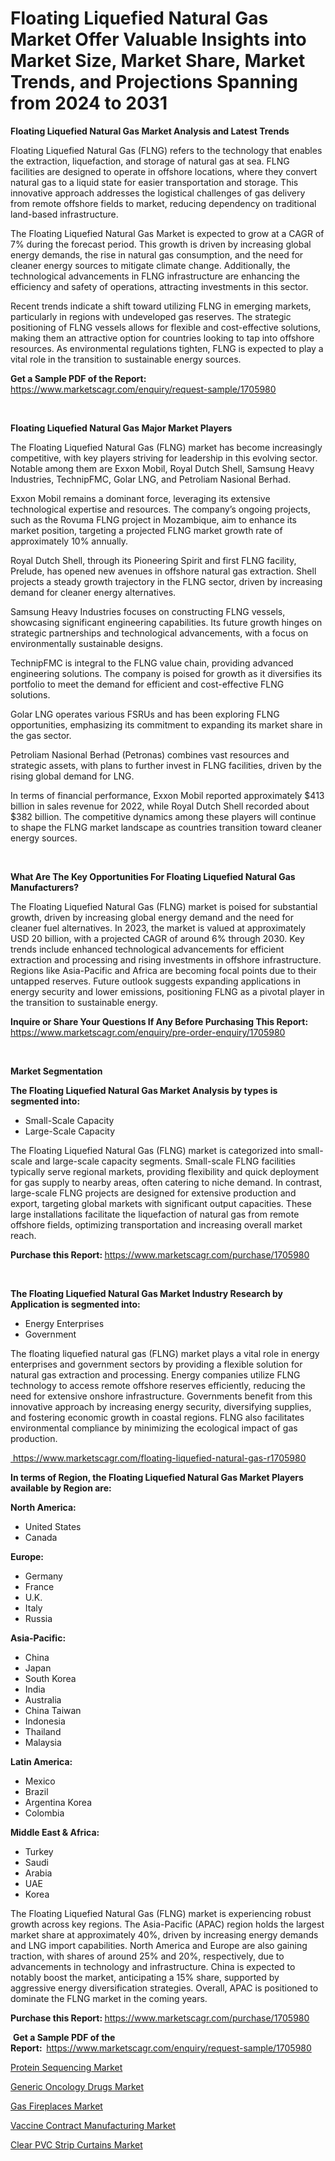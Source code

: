 <p><h1>Floating Liquefied Natural Gas Market Offer Valuable Insights into Market Size, Market Share, Market Trends, and Projections Spanning from 2024 to 2031</h1></p><p><strong>Floating Liquefied Natural Gas Market Analysis and Latest Trends</strong></p>
<p><p>Floating Liquefied Natural Gas (FLNG) refers to the technology that enables the extraction, liquefaction, and storage of natural gas at sea. FLNG facilities are designed to operate in offshore locations, where they convert natural gas to a liquid state for easier transportation and storage. This innovative approach addresses the logistical challenges of gas delivery from remote offshore fields to market, reducing dependency on traditional land-based infrastructure.</p><p>The Floating Liquefied Natural Gas Market is expected to grow at a CAGR of 7% during the forecast period. This growth is driven by increasing global energy demands, the rise in natural gas consumption, and the need for cleaner energy sources to mitigate climate change. Additionally, the technological advancements in FLNG infrastructure are enhancing the efficiency and safety of operations, attracting investments in this sector.</p><p>Recent trends indicate a shift toward utilizing FLNG in emerging markets, particularly in regions with undeveloped gas reserves. The strategic positioning of FLNG vessels allows for flexible and cost-effective solutions, making them an attractive option for countries looking to tap into offshore resources. As environmental regulations tighten, FLNG is expected to play a vital role in the transition to sustainable energy sources.</p></p>
<p><strong>Get a Sample PDF of the Report:&nbsp;</strong> <a href="https://www.marketscagr.com/enquiry/request-sample/1705980?utm_campaign=1529&utm_medium=2&utm_source=Github&utm_content=ia&utm_term=21102024&utm_id=floating-liquefied-natural-gas">https://www.marketscagr.com/enquiry/request-sample/1705980</a></p>
<p>&nbsp;</p>
<p><strong>Floating Liquefied Natural Gas Major Market Players</strong></p>
<p><p>The Floating Liquefied Natural Gas (FLNG) market has become increasingly competitive, with key players striving for leadership in this evolving sector. Notable among them are Exxon Mobil, Royal Dutch Shell, Samsung Heavy Industries, TechnipFMC, Golar LNG, and Petroliam Nasional Berhad.</p><p>Exxon Mobil remains a dominant force, leveraging its extensive technological expertise and resources. The company’s ongoing projects, such as the Rovuma FLNG project in Mozambique, aim to enhance its market position, targeting a projected FLNG market growth rate of approximately 10% annually.</p><p>Royal Dutch Shell, through its Pioneering Spirit and first FLNG facility, Prelude, has opened new avenues in offshore natural gas extraction. Shell projects a steady growth trajectory in the FLNG sector, driven by increasing demand for cleaner energy alternatives.</p><p>Samsung Heavy Industries focuses on constructing FLNG vessels, showcasing significant engineering capabilities. Its future growth hinges on strategic partnerships and technological advancements, with a focus on environmentally sustainable designs.</p><p>TechnipFMC is integral to the FLNG value chain, providing advanced engineering solutions. The company is poised for growth as it diversifies its portfolio to meet the demand for efficient and cost-effective FLNG solutions.</p><p>Golar LNG operates various FSRUs and has been exploring FLNG opportunities, emphasizing its commitment to expanding its market share in the gas sector.</p><p>Petroliam Nasional Berhad (Petronas) combines vast resources and strategic assets, with plans to further invest in FLNG facilities, driven by the rising global demand for LNG.</p><p>In terms of financial performance, Exxon Mobil reported approximately $413 billion in sales revenue for 2022, while Royal Dutch Shell recorded about $382 billion. The competitive dynamics among these players will continue to shape the FLNG market landscape as countries transition toward cleaner energy sources.</p></p>
<p>&nbsp;</p>
<p><strong>What Are The Key Opportunities For Floating Liquefied Natural Gas Manufacturers?</strong></p>
<p><p>The Floating Liquefied Natural Gas (FLNG) market is poised for substantial growth, driven by increasing global energy demand and the need for cleaner fuel alternatives. In 2023, the market is valued at approximately USD 20 billion, with a projected CAGR of around 6% through 2030. Key trends include enhanced technological advancements for efficient extraction and processing and rising investments in offshore infrastructure. Regions like Asia-Pacific and Africa are becoming focal points due to their untapped reserves. Future outlook suggests expanding applications in energy security and lower emissions, positioning FLNG as a pivotal player in the transition to sustainable energy.</p></p>
<p><strong>Inquire or Share Your Questions If Any Before Purchasing This Report:</strong> <a href="https://www.marketscagr.com/enquiry/pre-order-enquiry/1705980?utm_campaign=1529&utm_medium=2&utm_source=Github&utm_content=ia&utm_term=21102024&utm_id=floating-liquefied-natural-gas">https://www.marketscagr.com/enquiry/pre-order-enquiry/1705980</a></p>
<p>&nbsp;</p>
<p><strong>Market Segmentation</strong></p>
<p><strong>The Floating Liquefied Natural Gas Market Analysis by types is segmented into:</strong></p>
<p><ul><li>Small-Scale Capacity</li><li>Large-Scale Capacity</li></ul></p>
<p><p>The Floating Liquefied Natural Gas (FLNG) market is categorized into small-scale and large-scale capacity segments. Small-scale FLNG facilities typically serve regional markets, providing flexibility and quick deployment for gas supply to nearby areas, often catering to niche demand. In contrast, large-scale FLNG projects are designed for extensive production and export, targeting global markets with significant output capacities. These large installations facilitate the liquefaction of natural gas from remote offshore fields, optimizing transportation and increasing overall market reach.</p></p>
<p><strong>Purchase this Report:&nbsp;</strong><a href="https://www.marketscagr.com/purchase/1705980?utm_campaign=1529&utm_medium=2&utm_source=Github&utm_content=ia&utm_term=21102024&utm_id=floating-liquefied-natural-gas">https://www.marketscagr.com/purchase/1705980</a></p>
<p>&nbsp;</p>
<p><strong>The Floating Liquefied Natural Gas Market Industry Research by Application is segmented into:</strong></p>
<p><ul><li>Energy Enterprises</li><li>Government</li></ul></p>
<p><p>The floating liquefied natural gas (FLNG) market plays a vital role in energy enterprises and government sectors by providing a flexible solution for natural gas extraction and processing. Energy companies utilize FLNG technology to access remote offshore reserves efficiently, reducing the need for extensive onshore infrastructure. Governments benefit from this innovative approach by increasing energy security, diversifying supplies, and fostering economic growth in coastal regions. FLNG also facilitates environmental compliance by minimizing the ecological impact of gas production.</p></p>
<p><a href="https://www.marketscagr.com/floating-liquefied-natural-gas-r1705980?utm_campaign=1529&utm_medium=2&utm_source=Github&utm_content=ia&utm_term=21102024&utm_id=floating-liquefied-natural-gas">&nbsp;https://www.marketscagr.com/floating-liquefied-natural-gas-r1705980</a></p>
<p><strong>In terms of Region, the Floating Liquefied Natural Gas Market Players available by Region are:</strong></p>
<p>
    <p> <strong> North America: </strong>
        <ul>
            <li>United States</li>
            <li>Canada</li>
        </ul>
        </p> 
    <p> <strong> Europe: </strong>
        <ul>
            <li>Germany</li>
            <li>France</li>
            <li>U.K.</li>
            <li>Italy</li>
            <li>Russia</li>
        </ul>
        </p> 
    <p> <strong> Asia-Pacific: </strong>
        <ul>
            <li>China</li>
            <li>Japan</li>
            <li>South Korea</li>
            <li>India</li>
            <li>Australia</li>
            <li>China Taiwan</li>
            <li>Indonesia</li>
            <li>Thailand</li>
            <li>Malaysia</li>
        </ul>
        </p> 
    <p> <strong> Latin America: </strong>
        <ul>
            <li>Mexico</li>
            <li>Brazil</li>
            <li>Argentina Korea</li>
            <li>Colombia</li>
        </ul>
        </p> 
    <p> <strong> Middle East & Africa: </strong>
        <ul>
            <li>Turkey</li>
            <li>Saudi</li>
            <li>Arabia</li>
            <li>UAE</li>
            <li>Korea</li>
        </ul>
    </p>
    </p>
<p><p>The Floating Liquefied Natural Gas (FLNG) market is experiencing robust growth across key regions. The Asia-Pacific (APAC) region holds the largest market share at approximately 40%, driven by increasing energy demands and LNG import capabilities. North America and Europe are also gaining traction, with shares of around 25% and 20%, respectively, due to advancements in technology and infrastructure. China is expected to notably boost the market, anticipating a 15% share, supported by aggressive energy diversification strategies. Overall, APAC is positioned to dominate the FLNG market in the coming years.</p></p>
<p><strong>Purchase this Report: </strong><a href="https://www.marketscagr.com/purchase/1705980?utm_campaign=1529&utm_medium=2&utm_source=Github&utm_content=ia&utm_term=21102024&utm_id=floating-liquefied-natural-gas">https://www.marketscagr.com/purchase/1705980</a></p>
<p>&nbsp;<strong>Get a Sample PDF of the Report:&nbsp;&nbsp;</strong><a href="https://www.marketscagr.com/enquiry/request-sample/1705980?utm_campaign=1529&utm_medium=2&utm_source=Github&utm_content=ia&utm_term=21102024&utm_id=floating-liquefied-natural-gas">https://www.marketscagr.com/enquiry/request-sample/1705980</a></p>
<p><strong></strong></p>
<p><p><a href="https://www.linkedin.com/pulse/protein-sequencing-market-revolution-size-share-emerging-trends-wmyfc?utm_campaign=1529&utm_medium=2&utm_source=Github&utm_content=ia&utm_term=21102024&utm_id=floating-liquefied-natural-gas">Protein Sequencing Market</a></p><p><a href="https://www.linkedin.com/pulse/deep-dive-generic-oncology-drugs-market-itstrends-segmentation-m4wqc?utm_campaign=1529&utm_medium=2&utm_source=Github&utm_content=ia&utm_term=21102024&utm_id=floating-liquefied-natural-gas">Generic Oncology Drugs Market</a></p><p><a href="https://issuu.com/reportprime-2/docs/gas-fireplaces-market-size-2030.ppt_424f4a39425a5f?utm_campaign=1529&utm_medium=2&utm_source=Github&utm_content=ia&utm_term=21102024&utm_id=floating-liquefied-natural-gas">Gas Fireplaces Market</a></p><p><a href="https://www.linkedin.com/pulse/vaccine-contract-manufacturing-spectrum-usage-patterns-sector-090gc?utm_campaign=1529&utm_medium=2&utm_source=Github&utm_content=ia&utm_term=21102024&utm_id=floating-liquefied-natural-gas">Vaccine Contract Manufacturing Market</a></p><p><a href="https://github.com/Chiragrp22/Market-Research-Report-List-6/blob/main/clear-pvc-strip-curtains-market.md?utm_campaign=1529&utm_medium=2&utm_source=Github&utm_content=ia&utm_term=21102024&utm_id=floating-liquefied-natural-gas">Clear PVC Strip Curtains Market</a></p></p>